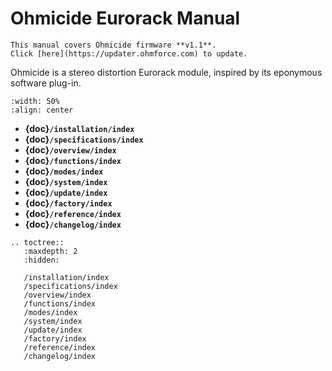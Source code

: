 # Ohmicide Eurorack Manual

```{note}
This manual covers Ohmicide firmware **v1.1**.
Click [here](https://updater.ohmforce.com) to update.
```

Ohmicide is a stereo distortion Eurorack module, inspired by its eponymous software plug-in.

```{image} Ohmicide_ER_top.webp
:width: 50%
:align: center
```

- **{doc}`/installation/index`**
- **{doc}`/specifications/index`**
- **{doc}`/overview/index`**
- **{doc}`/functions/index`**
- **{doc}`/modes/index`**
- **{doc}`/system/index`**
- **{doc}`/update/index`**
- **{doc}`/factory/index`**
- **{doc}`/reference/index`**
- **{doc}`/changelog/index`**

```{eval-rst}
.. toctree::
   :maxdepth: 2
   :hidden:

   /installation/index
   /specifications/index
   /overview/index
   /functions/index
   /modes/index
   /system/index
   /update/index
   /factory/index
   /reference/index
   /changelog/index
```
